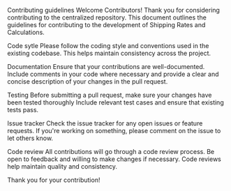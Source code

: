 Contributing guidelines
Welcome Contributors!
Thank you for considering contributing to the centralized repository.  This document outlines the guidelines for contributing to the development of Shipping Rates and Calculations.

Code sytle
Please follow the coding style and conventions used in the existing codebase.  This helps maintain consistency across the project.

Documentation
Ensure that your contributions are well-documented.  Include comments in your code where necessary and provide a clear and concise description of your changes in the pull request.

Testing
Before submitting a pull request, make sure your changes have been tested thoroughly  Include relevant test cases and ensure that existing tests pass.

Issue tracker
Check the issue tracker for any open issues or feature requests.  If you're working on something, please comment on the issue to let others know. 

Code review
All contributions will go through a code review process.  Be open to feedback and willing to make changes if necessary. Code reviews help maintain quality and consistency.

Thank you for your contribution!

